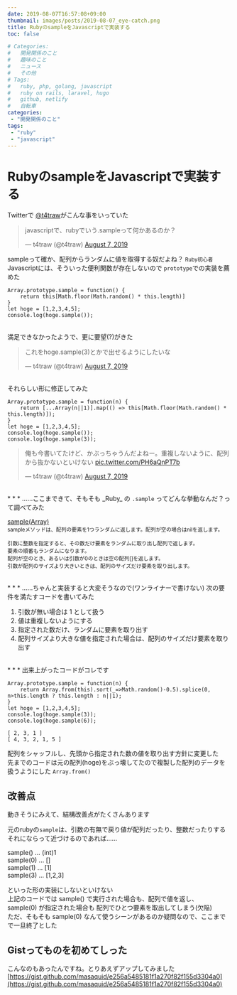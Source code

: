 ```yaml
---
date: 2019-08-07T16:57:08+09:00
thumbnail: images/posts/2019-08-07_eye-catch.png
title: RubyのsampleをJavascriptで実装する
toc: false

# Categories:
#   開発関係のこと
#   趣味のこと
#   ニュース
#   その他
# Tags:
#   ruby, php, golang, javascript
#   ruby on rails, laravel, hugo
#   github, netlify
#   自転車
categories:
 - "開発関係のこと"
tags:
 - "ruby"
 - "javascript"
---
```


# RubyのsampleをJavascriptで実装する

Twitterで [@t4traw](https://twitter.com/t4traw)がこんな事をいっていた

<blockquote class="twitter-tweet"><p lang="ja" dir="ltr">javascriptで、rubyでいう.sampleって何かあるのか？</p>&mdash; t4traw (@t4traw) <a href="https://twitter.com/t4traw/status/1158983498608234497?ref_src=twsrc%5Etfw">August 7, 2019</a></blockquote> <script async src="https://platform.twitter.com/widgets.js" charset="utf-8"></script>

sampleって確か、配列からランダムに値を取得する奴だよね？ <small>Ruby初心者</small>  
Javascriptには、そういった便利関数が存在しないので <code>prototype</code>での実装を薦めた

```
Array.prototype.sample = function() {
    return this[Math.floor(Math.random() * this.length)]
}
let hoge = [1,2,3,4,5];
console.log(hoge.sample());
```

<br>
満足できなかったようで、更に要望(?)がきた

<blockquote class="twitter-tweet"><p lang="ja" dir="ltr">これをhoge.sample(3)とかで出せるようにしたいな</p>&mdash; t4traw (@t4traw) <a href="https://twitter.com/t4traw/status/1158988693136269312?ref_src=twsrc%5Etfw">August 7, 2019</a></blockquote> <script async src="https://platform.twitter.com/widgets.js" charset="utf-8"></script>

<br>
それらしい形に修正してみた

```
Array.prototype.sample = function(n) {
    return [...Array(n||1)].map(() => this[Math.floor(Math.random() * this.length)]);
}
let hoge = [1,2,3,4,5];
console.log(hoge.sample());
console.log(hoge.sample(3));
```

<blockquote class="twitter-tweet"><p lang="ja" dir="ltr">俺も今書いてたけど、かぶっちゃうんだよねー。重複しないように、配列から抜かないといけない <a href="https://t.co/PH6aQnPT7b">pic.twitter.com/PH6aQnPT7b</a></p>&mdash; t4traw (@t4traw) <a href="https://twitter.com/t4traw/status/1158990756935131136?ref_src=twsrc%5Etfw">August 7, 2019</a></blockquote> <script async src="https://platform.twitter.com/widgets.js" charset="utf-8"></script>


<br>
* * *
……ここまできて、そもそも _Ruby_ の <code>.sample</code> ってどんな挙動なんだ？って調べてみた

[sample(Array)](https://ref.xaio.jp/ruby/classes/array/sample)  
<small>
sampleメソッドは、配列の要素を1つランダムに返します。配列が空の場合はnilを返します。

引数に整数を指定すると、その数だけ要素をランダムに取り出し配列で返します。  
要素の順番もランダムになります。  
配列が空のとき、あるいは引数が0のときは空の配列[]を返します。  
引数が配列のサイズより大きいときは、配列のサイズだけ要素を取り出します。
</small>

<br>
* * *
……ちゃんと実装すると大変そうなので(ワンライナーで書けない)  
次の要件を満たすコードを書いてみた

1. 引数が無い場合は 1 として扱う
1. 値は重複しないようにする
1. 指定された数だけ、ランダムに要素を取り出す
1. 配列サイズより大きな値を指定された場合は、配列のサイズだけ要素を取り出す

<br>
* * *
出来上がったコードがコレです

```
Array.prototype.sample = function(n) {
    return Array.from(this).sort(_=>Math.random()-0.5).splice(0, n>this.length ? this.length : n||1);
}
let hoge = [1,2,3,4,5];
console.log(hoge.sample(3));
console.log(hoge.sample(6));
```
```
[ 2, 3, 1 ]
[ 4, 3, 2, 1, 5 ]
```

配列をシャッフルし、先頭から指定された数の値を取り出す方針に変更した  
先までのコードは元の配列(hoge)をぶっ壊してたので複製した配列のデータを扱うようにした <code>Array.from()</code>

## 改善点
動きそうにみえて、結構改善点がたくさんあります

元のrubyの<code>sample</code>は、引数の有無で戻り値が配列だったり、整数だったりする
それにならって近づけるのであれば……  

sample() ... (int)1  
sample(0) ... []  
sample(1) ... [1]  
sample(3) ... [1,2,3]  

といった形の実装にしないといけない  
上記のコードでは sample() で実行された場合も、配列で値を返し、  
sample(0) が指定された場合も 配列でひとつ要素を取出してしまう(欠陥)  
ただ、そもそも sample(0) なんて使うシーンがあるのか疑問なので、ここまでで一旦終了とした

## Gistってものを初めてしった
こんなのもあったんですね。とりあえずアップしてみました 
[https://gist.github.com/masaquid/e256a5485181f1a270f82f155d3304a0](https://gist.github.com/masaquid/e256a5485181f1a270f82f155d3304a0)

